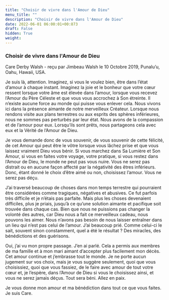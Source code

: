 ```yaml
---
title: "Choisir de vivre dans l'Amour de Dieu"
menu_title: ""
description: "Choisir de vivre dans l'Amour de Dieu"
date: 2022-06-01 06:00:01+00:873
draft: False
hidden: True
weight:
---
```

### Choisir de vivre dans l'Amour de Dieu

Care Derby Walsh - reçu par Jimbeau Walsh le 10 Octobre 2019, Punalu’u, Oahu, Hawaii, USA.

Je suis là, attention. Imaginez, si vous le voulez bien, être dans l’état d’amour à chaque instant. Imaginez la joie et le bonheur que votre cœur ressent lorsque votre âme est élevée dans l’amour, lorsque vous recevez l’Amour du Père Céleste et que vous vous accrochez à Son étreinte. Il n’existe aucune force au monde qui puisse vous enlever cela. Nous vivons ici dans la présence aimante de notre merveilleux Créateur. Lorsque nous rendons visite aux plans terrestres ou aux esprits des sphères inférieures, nous ne sommes pas perturbés par leur état. Nous avons de la compassion et de l’amour pour eux. Lorsqu’ils sont prêts, nous partageons cela avec eux et la Vérité de l’Amour de Dieu.

Je vous demande donc de vous souvenir, de vous souvenir de cette félicité, de cet Amour qui peut être le vôtre lorsque vous lâchez prise et que vous laissez vraiment Dieu vous bénir. Si vous marchez dans Sa Lumière et Son Amour, si vous en faites votre voyage, votre pratique, si vous restez dans l’Amour de Dieu, le monde ne peut pas vous nuire. Vous ne serez pas distrait ou en aucune façon affecté par la négativité des êtres inférieurs. Donc, étant donné le choix d’être aimé ou non, choisissez l’amour. Vous ne serez pas déçu.

J’ai traversé beaucoup de choses dans mon temps terrestre qui pourraient être considérées comme tragiques, négatives et abusives. Ce fut parfois très difficile et je n’étais pas parfaite. Mais plus les choses devenaient difficiles, plus je priais, jusqu’à ce qu’une solution aimante et pacifique soit trouvée dans chaque cas. Bien que nous ne puissions pas changer la volonté des autres, car Dieu nous a fait ce merveilleux cadeau, nous pouvons les aimer. Nous n’avons pas besoin de nous laisser entraîner dans un lieu qui n’est pas celui de l’amour. J’ai beaucoup prié. Comme celui-ci le sait, souvent sinon constamment, quel a été le résultat ? Des miracles, des bénédictions et des guérisons.

Oui, j’ai vu mon propre passage. J’en ai parlé. Cela a permis aux membres de ma famille et à mon mari aimant d’accepter plus facilement mon décès. Cet amour continue et j’embrasse tout le monde. Je ne porte aucun jugement sur vos choix, mais je vous suggère seulement, quoi que vous choisissiez, quoi que vous fassiez, de le faire avec amour de tout votre cœur et, je l’espère, dans l’Amour de Dieu si vous le choisissez ainsi, et vous ne serez jamais déçus. Tout sera béni. Allez en paix.

Je vous donne mon amour et ma bénédiction dans tout ce que vous faites. Je suis Care.
